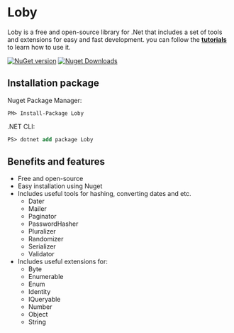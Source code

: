 # Loby
Loby is a free and open-source library for .Net that includes a set of tools and extensions for easy and fast development. you can follow the **[tutorials](https://github.com/mojtabanabavi/loby/wiki)** to learn how to use it.

[![NuGet version](https://img.shields.io/nuget/v/loby.svg?style=flat&label=nuget)](https://www.nuget.org/packages/Loby/) 
[![Nuget Downloads](https://img.shields.io/nuget/dt/loby.svg?color=blue&label=Downloads)](https://www.nuget.org/packages/Loby/)

## Installation package
Nuget Package Manager:
```shell
PM> Install-Package Loby
```
.NET CLI:
```ps
PS> dotnet add package Loby
```

## Benefits and features
* Free and open-source
* Easy installation using Nuget
* Includes useful tools for hashing, converting dates and etc.
    * Dater
    * Mailer
    * Paginator
    * PasswordHasher
    * Pluralizer
    * Randomizer
    * Serializer
    * Validator
* Includes useful extensions for:
    * Byte
    * Enumerable
    * Enum
    * Identity
    * IQueryable
    * Number
    * Object
    * String